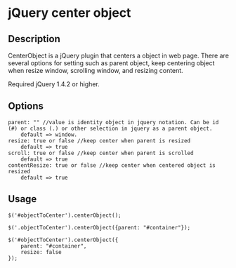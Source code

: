 jQuery center object
===============================

Description
-----------
CenterObject is a jQuery plugin that centers a object in web page.
There are several options for setting such as parent object, keep centering object when resize window, scrolling window, and resizing content.

Required jQuery 1.4.2 or higher.

Options
-------

  	parent: "" //value is identity object in jquery notation. Can be id (#) or class (.) or other selection in jquery as a parent object.
		default => window.
	resize: true or false //keep center when parent is resized
		default => true
	scroll: true or false //keep center when parent is scrolled
		default => true
	contentResize: true or false //keep center when centered object is resized
		default => true

Usage
-----

	$('#objectToCenter').centerObject();
	
	$('.objectToCenter').centerObject({parent: "#container"});
	
	$('#objectToCenter').centerObject({
		parent: "#container",
		resize: false
	});
